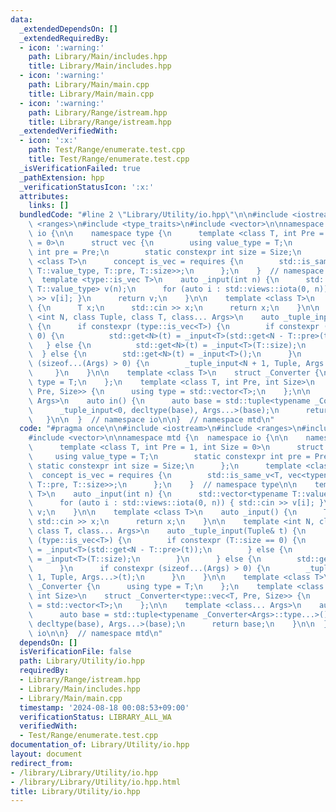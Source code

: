 ```yaml
---
data:
  _extendedDependsOn: []
  _extendedRequiredBy:
  - icon: ':warning:'
    path: Library/Main/includes.hpp
    title: Library/Main/includes.hpp
  - icon: ':warning:'
    path: Library/Main/main.cpp
    title: Library/Main/main.cpp
  - icon: ':warning:'
    path: Library/Range/istream.hpp
    title: Library/Range/istream.hpp
  _extendedVerifiedWith:
  - icon: ':x:'
    path: Test/Range/enumerate.test.cpp
    title: Test/Range/enumerate.test.cpp
  _isVerificationFailed: true
  _pathExtension: hpp
  _verificationStatusIcon: ':x:'
  attributes:
    links: []
  bundledCode: "#line 2 \"Library/Utility/io.hpp\"\n\n#include <iostream>\n#include\
    \ <ranges>\n#include <type_traits>\n#include <vector>\n\nnamespace mtd {\n  namespace\
    \ io {\n\n    namespace type {\n      template <class T, int Pre = 1, int Size\
    \ = 0>\n      struct vec {\n        using value_type = T;\n        static constexpr\
    \ int pre = Pre;\n        static constexpr int size = Size;\n      };\n      template\
    \ <class T>\n      concept is_vec = requires {\n        std::is_same_v<T, vec<typename\
    \ T::value_type, T::pre, T::size>>;\n      };\n    }  // namespace type\n\n  \
    \  template <type::is_vec T>\n    auto _input(int n) {\n      std::vector<typename\
    \ T::value_type> v(n);\n      for (auto i : std::views::iota(0, n)) { std::cin\
    \ >> v[i]; }\n      return v;\n    }\n\n    template <class T>\n    auto _input()\
    \ {\n      T x;\n      std::cin >> x;\n      return x;\n    }\n\n    template\
    \ <int N, class Tuple, class T, class... Args>\n    auto _tuple_input(Tuple& t)\
    \ {\n      if constexpr (type::is_vec<T>) {\n        if constexpr (T::size ==\
    \ 0) {\n          std::get<N>(t) = _input<T>(std::get<N - T::pre>(t));\n     \
    \   } else {\n          std::get<N>(t) = _input<T>(T::size);\n        }\n    \
    \  } else {\n        std::get<N>(t) = _input<T>();\n      }\n      if constexpr\
    \ (sizeof...(Args) > 0) {\n        _tuple_input<N + 1, Tuple, Args...>(t);\n \
    \     }\n    }\n\n    template <class T>\n    struct _Converter {\n      using\
    \ type = T;\n    };\n    template <class T, int Pre, int Size>\n    struct _Converter<type::vec<T,\
    \ Pre, Size>> {\n      using type = std::vector<T>;\n    };\n\n    template <class...\
    \ Args>\n    auto in() {\n      auto base = std::tuple<typename _Converter<Args>::type...>();\n\
    \      _tuple_input<0, decltype(base), Args...>(base);\n      return base;\n \
    \   }\n\n  }  // namespace io\n\n}  // namespace mtd\n"
  code: "#pragma once\n\n#include <iostream>\n#include <ranges>\n#include <type_traits>\n\
    #include <vector>\n\nnamespace mtd {\n  namespace io {\n\n    namespace type {\n\
    \      template <class T, int Pre = 1, int Size = 0>\n      struct vec {\n   \
    \     using value_type = T;\n        static constexpr int pre = Pre;\n       \
    \ static constexpr int size = Size;\n      };\n      template <class T>\n    \
    \  concept is_vec = requires {\n        std::is_same_v<T, vec<typename T::value_type,\
    \ T::pre, T::size>>;\n      };\n    }  // namespace type\n\n    template <type::is_vec\
    \ T>\n    auto _input(int n) {\n      std::vector<typename T::value_type> v(n);\n\
    \      for (auto i : std::views::iota(0, n)) { std::cin >> v[i]; }\n      return\
    \ v;\n    }\n\n    template <class T>\n    auto _input() {\n      T x;\n     \
    \ std::cin >> x;\n      return x;\n    }\n\n    template <int N, class Tuple,\
    \ class T, class... Args>\n    auto _tuple_input(Tuple& t) {\n      if constexpr\
    \ (type::is_vec<T>) {\n        if constexpr (T::size == 0) {\n          std::get<N>(t)\
    \ = _input<T>(std::get<N - T::pre>(t));\n        } else {\n          std::get<N>(t)\
    \ = _input<T>(T::size);\n        }\n      } else {\n        std::get<N>(t) = _input<T>();\n\
    \      }\n      if constexpr (sizeof...(Args) > 0) {\n        _tuple_input<N +\
    \ 1, Tuple, Args...>(t);\n      }\n    }\n\n    template <class T>\n    struct\
    \ _Converter {\n      using type = T;\n    };\n    template <class T, int Pre,\
    \ int Size>\n    struct _Converter<type::vec<T, Pre, Size>> {\n      using type\
    \ = std::vector<T>;\n    };\n\n    template <class... Args>\n    auto in() {\n\
    \      auto base = std::tuple<typename _Converter<Args>::type...>();\n      _tuple_input<0,\
    \ decltype(base), Args...>(base);\n      return base;\n    }\n\n  }  // namespace\
    \ io\n\n}  // namespace mtd\n"
  dependsOn: []
  isVerificationFile: false
  path: Library/Utility/io.hpp
  requiredBy:
  - Library/Range/istream.hpp
  - Library/Main/includes.hpp
  - Library/Main/main.cpp
  timestamp: '2024-08-18 00:08:53+09:00'
  verificationStatus: LIBRARY_ALL_WA
  verifiedWith:
  - Test/Range/enumerate.test.cpp
documentation_of: Library/Utility/io.hpp
layout: document
redirect_from:
- /library/Library/Utility/io.hpp
- /library/Library/Utility/io.hpp.html
title: Library/Utility/io.hpp
---
```

